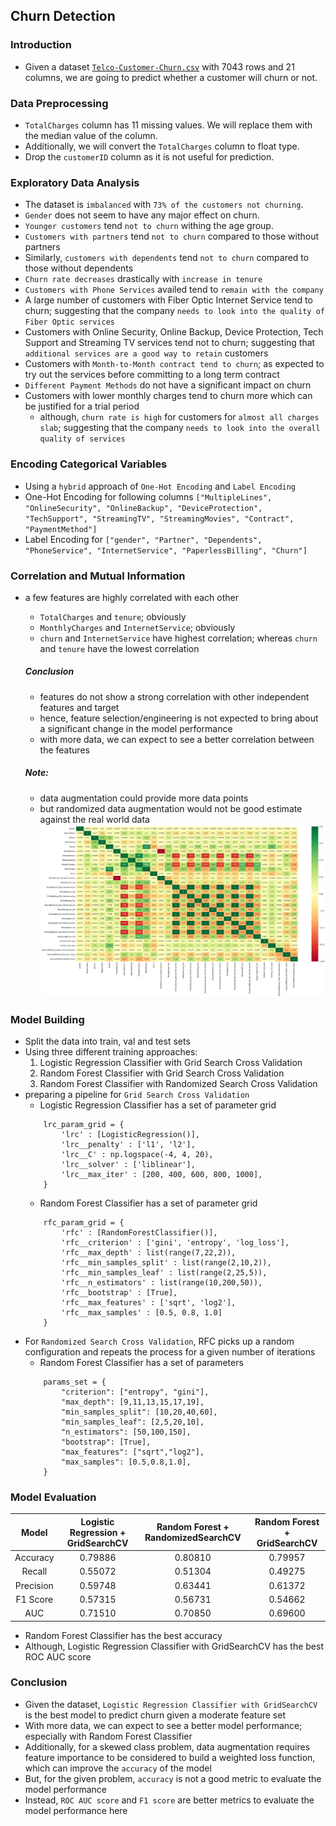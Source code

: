 ## Churn Detection

### Introduction
- Given a dataset <a href="https://www.kaggle.com/datasets/blastchar/telco-customer-churn/data">`Telco-Customer-Churn.csv`</a> with 7043 rows and 21 columns, we are going to predict whether a customer will churn or not.

### Data Preprocessing
- `TotalCharges` column has 11 missing values. We will replace them with the median value of the column.
- Additionally, we will convert the `TotalCharges` column to float type.
- Drop the `customerID` column as it is not useful for prediction.

### Exploratory Data Analysis
- The dataset is `imbalanced` with `73% of the customers not churning`.
- `Gender` does not seem to have any major effect on churn.
- `Younger customers` tend `not to churn` withing the age group.
- `Customers with partners` tend `not to churn` compared to those without partners
- Similarly, `customers with dependents` tend `not to churn` compared to those without dependents
- `Churn rate decreases` drastically with `increase in tenure`
- `Customers with Phone Services` availed tend to `remain with the company`
- A large number of customers with Fiber Optic Internet Service tend to churn; suggesting that the company `needs to look into the quality of Fiber Optic services`
- Customers with Online Security, Online Backup, Device Protection, Tech Support and Streaming TV services tend not to churn; suggesting that `additional services are a good way to retain` customers
- Customers with `Month-to-Month contract tend to churn`; as expected to try out the services before committing to a long term contract
- `Different Payment Methods` do not have a significant impact on churn
- Customers with lower monthly charges tend to churn more which can be justified for a trial period
  - although, `churn rate is high` for customers for `almost all charges slab`; suggesting that the company `needs to look into the overall quality of services`

### Encoding Categorical Variables
- Using a `hybrid` approach of `One-Hot Encoding` and `Label Encoding`
- One-Hot Encoding for following columns `["MultipleLines", "OnlineSecurity", "OnlineBackup", "DeviceProtection", "TechSupport", "StreamingTV", "StreamingMovies", "Contract", "PaymentMethod"]`
- Label Encoding for `["gender", "Partner", "Dependents", "PhoneService", "InternetService", "PaperlessBilling", "Churn"]`

### Correlation and Mutual Information
- a few features are highly correlated with each other
    - `TotalCharges` and `tenure`; obviously
    - `MonthlyCharges` and `InternetService`; obviously
    - `churn` and `InternetService` have highest correlation; whereas `churn` and `tenure` have the lowest correlation

    ##### Conclusion
    - features do not show a strong correlation with other independent features and target
    - hence, feature selection/engineering is not expected to bring about a significant change in the model performance
    - with more data, we can expect to see a better correlation between the features

    ##### Note:
    - data augmentation could provide more data points
    - but randomized data augmentation would not be good estimate against the real world data
    ![Alt text](image.png)

### Model Building
- Split the data into train, val and test sets
- Using three different training approaches:
    1. Logistic Regression Classifier with Grid Search Cross Validation
    2. Random Forest Classifier with Grid Search Cross Validation
    3. Random Forest Classifier with Randomized Search Cross Validation
- preparing a pipeline for `Grid Search Cross Validation`
    - Logistic Regression Classifier has a set of parameter grid
    ```
        lrc_param_grid = {
            'lrc' : [LogisticRegression()],
            'lrc__penalty' : ['l1', 'l2'],
            'lrc__C' : np.logspace(-4, 4, 20),
            'lrc__solver' : ['liblinear'],
            'lrc__max_iter' : [200, 400, 600, 800, 1000],
        }
    ```
    - Random Forest Classifier has a set of parameter grid
    ```
        rfc_param_grid = {
            'rfc' : [RandomForestClassifier()],
            'rfc__criterion' : ['gini', 'entropy', 'log_loss'],
            'rfc__max_depth' : list(range(7,22,2)),
            'rfc__min_samples_split' : list(range(2,10,2)),
            'rfc__min_samples_leaf' : list(range(2,25,5)),
            'rfc__n_estimators' : list(range(10,200,50)),
            'rfc__bootstrap' : [True],
            'rfc__max_features' : ['sqrt', 'log2'],
            'rfc__max_samples' : [0.5, 0.8, 1.0]
        }
    ```
- For `Randomized Search Cross Validation`, RFC picks up a random configuration and repeats the process for a given number of iterations
    - Random Forest Classifier has a set of parameters
    ```
        params_set = {
            "criterion": ["entropy", "gini"],
            "max_depth": [9,11,13,15,17,19],
            "min_samples_split": [10,20,40,60],
            "min_samples_leaf": [2,5,20,10],
            "n_estimators": [50,100,150],
            "bootstrap": [True],
            "max_features": ["sqrt","log2"],
            "max_samples": [0.5,0.8,1.0],
        }
    ```

### Model Evaluation
|   Model   | Logistic Regression + GridSearchCV | Random Forest + RandomizedSearchCV | Random Forest + GridSearchCV |
| :-------: | :--------------------------------: | :--------------------------------: | :--------------------------: |
| Accuracy  |              0.79886               |              0.80810               |           0.79957            |
|  Recall   |              0.55072               |              0.51304               |           0.49275            |
| Precision |              0.59748               |              0.63441               |           0.61372            |
| F1 Score  |              0.57315               |              0.56731               |           0.54662            |
|    AUC    |              0.71510               |              0.70850               |           0.69600            |

- Random Forest Classifier has the best accuracy
- Although, Logistic Regression Classifier with GridSearchCV has the best ROC AUC score

### Conclusion
- Given the dataset, `Logistic Regression Classifier with GridSearchCV` is the best model to predict churn given a moderate feature set
- With more data, we can expect to see a better model performance; especially with Random Forest Classifier
- Additionally, for a skewed class problem, data augmentation requires feature importance to be considered to build a weighted loss function, which can improve the `accuracy` of the model
- But, for the given problem, `accuracy` is not a good metric to evaluate the model performance
- Instead, `ROC AUC score` and `F1 score` are better metrics to evaluate the model performance here
